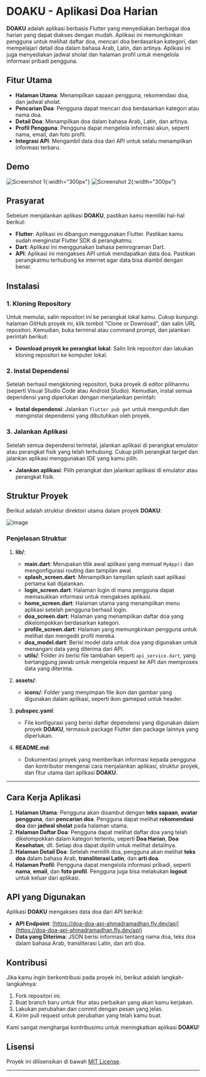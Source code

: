 # **DOAKU - Aplikasi Doa Harian**

**DOAKU** adalah aplikasi berbasis Flutter yang menyediakan berbagai doa harian yang dapat diakses dengan mudah. Aplikasi ini memungkinkan pengguna untuk melihat daftar doa, mencari doa berdasarkan kategori, dan mempelajari detail doa dalam bahasa Arab, Latin, dan artinya. Aplikasi ini juga menyediakan jadwal sholat dan halaman profil untuk mengelola informasi pribadi pengguna.

## **Fitur Utama**
- **Halaman Utama**: Menampilkan sapaan pengguna, rekomendasi doa, dan jadwal sholat.
- **Pencarian Doa**: Pengguna dapat mencari doa berdasarkan kategori atau nama doa.
- **Detail Doa**: Menampilkan doa dalam bahasa Arab, Latin, dan artinya.
- **Profil Pengguna**: Pengguna dapat mengelola informasi akun, seperti nama, email, dan foto profil.
- **Integrasi API**: Mengambil data doa dari API untuk selalu menampilkan informasi terbaru.

## **Demo**

![Screenshot 1](https://github.com/user-attachments/assets/54b20c02-48dc-47d5-bc9b-6c80fc6872c1?raw=true){:width="300px"}
![Screenshot 2](https://github.com/user-attachments/assets/e9b6fa81-ecde-43db-993f-b826c803e535?raw=true){:width="300px"}



## **Prasyarat**

Sebelum menjalankan aplikasi **DOAKU**, pastikan kamu memiliki hal-hal berikut:
- **Flutter**: Aplikasi ini dibangun menggunakan Flutter. Pastikan kamu sudah menginstal Flutter SDK di perangkatmu.
- **Dart**: Aplikasi ini menggunakan bahasa pemrograman Dart.
- **API**: Aplikasi ini mengakses API untuk mendapatkan data doa. Pastikan perangkatmu terhubung ke internet agar data bisa diambil dengan benar.

## **Instalasi**

### 1. Kloning Repository
Untuk memulai, salin repositori ini ke perangkat lokal kamu. Cukup kunjungi halaman GitHub proyek ini, klik tombol "Clone or Download", dan salin URL repositori. Kemudian, buka terminal atau command prompt, dan jalankan perintah berikut:

- **Download proyek ke perangkat lokal**: Salin link repositori dan lakukan kloning repositori ke komputer lokal.

### 2. Instal Dependensi
Setelah berhasil mengkloning repositori, buka proyek di editor pilihanmu (seperti Visual Studio Code atau Android Studio). Kemudian, instal semua dependensi yang diperlukan dengan menjalankan perintah:

- **Instal dependensi**: Jalankan `flutter pub get` untuk mengunduh dan menginstal dependensi yang dibutuhkan oleh proyek.

### 3. Jalankan Aplikasi
Setelah semua dependensi terinstal, jalankan aplikasi di perangkat emulator atau perangkat fisik yang telah terhubung. Cukup pilih perangkat target dan jalankan aplikasi menggunakan IDE yang kamu pilih.

- **Jalankan aplikasi**: Pilih perangkat dan jalankan aplikasi di emulator atau perangkat fisik.

## **Struktur Proyek**

Berikut adalah struktur direktori utama dalam proyek **DOAKU**:

![image](https://github.com/user-attachments/assets/750d73ea-359b-4288-a6c8-241dd0a5093f)

### **Penjelasan Struktur**

1. **lib/**:
   - **main.dart**: Merupakan titik awal aplikasi yang memuat `MyApp()` dan mengonfigurasi routing dan tampilan awal.
   - **splash_screen.dart**: Menampilkan tampilan splash saat aplikasi pertama kali dijalankan.
   - **login_screen.dart**: Halaman login di mana pengguna dapat memasukkan informasi untuk mengakses aplikasi.
   - **home_screen.dart**: Halaman utama yang menampilkan menu aplikasi setelah pengguna berhasil login.
   - **doa_screen.dart**: Halaman yang menampilkan daftar doa yang dikelompokkan berdasarkan kategori.
   - **profile_screen.dart**: Halaman yang memungkinkan pengguna untuk melihat dan mengedit profil mereka.
   - **doa_model.dart**: Berisi model data untuk doa yang digunakan untuk menangani data yang diterima dari API.
   - **utils/**: Folder ini berisi file tambahan seperti `api_service.dart`, yang bertanggung jawab untuk mengelola request ke API dan memproses data yang diterima.

2. **assets/**:
   - **icons/**: Folder yang menyimpan file ikon dan gambar yang digunakan dalam aplikasi, seperti ikon gamepad untuk header.

3. **pubspec.yaml**:
   - File konfigurasi yang berisi daftar dependensi yang digunakan dalam proyek **DOAKU**, termasuk package Flutter dan package lainnya yang diperlukan.

4. **README.md**:
   - Dokumentasi proyek yang memberikan informasi kepada pengguna dan kontributor mengenai cara menjalankan aplikasi, struktur proyek, dan fitur utama dari aplikasi **DOAKU**.

---

## **Cara Kerja Aplikasi**

1. **Halaman Utama**: Pengguna akan disambut dengan **teks sapaan**, **avatar pengguna**, dan **pencarian doa**. Pengguna dapat melihat **rekomendasi doa** dan **jadwal sholat** pada halaman utama.
2. **Halaman Daftar Doa**: Pengguna dapat melihat daftar doa yang telah dikelompokkan dalam kategori tertentu, seperti **Doa Harian**, **Doa Kesehatan**, dll. Setiap doa dapat dipilih untuk melihat detailnya.
3. **Halaman Detail Doa**: Setelah memilih doa, pengguna akan melihat **teks doa** dalam bahasa Arab, **transliterasi Latin**, dan **arti doa**.
4. **Halaman Profil**: Pengguna dapat mengelola informasi pribadi, seperti **nama**, **email**, dan **foto profil**. Pengguna juga bisa melakukan **logout** untuk keluar dari aplikasi.

## **API yang Digunakan**

Aplikasi **DOAKU** mengakses data doa dari API berikut:

- **API Endpoint**: [https://doa-doa-api-ahmadramadhan.fly.dev/api](https://doa-doa-api-ahmadramadhan.fly.dev/api)
- **Data yang Diterima**: JSON berisi informasi tentang nama doa, teks doa dalam bahasa Arab, transliterasi Latin, dan arti doa.

## **Kontribusi**

Jika kamu ingin berkontribusi pada proyek ini, berikut adalah langkah-langkahnya:
1. Fork repositori ini.
2. Buat branch baru untuk fitur atau perbaikan yang akan kamu kerjakan.
3. Lakukan perubahan dan commit dengan pesan yang jelas.
4. Kirim pull request untuk perubahan yang telah kamu buat.

Kami sangat menghargai kontribusimu untuk meningkatkan aplikasi **DOAKU**!

## **Lisensi**

Proyek ini dilisensikan di bawah [MIT License](LICENSE).

---

